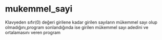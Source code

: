 # mukemmel_sayi
Klavyeden sıfır(0) değeri girilene kadar girilen sayıların mükemmel sayı olup olmadığını,program sonlandığında ise girilen mükemmel sayı adedini ve ortalamasını veren program
